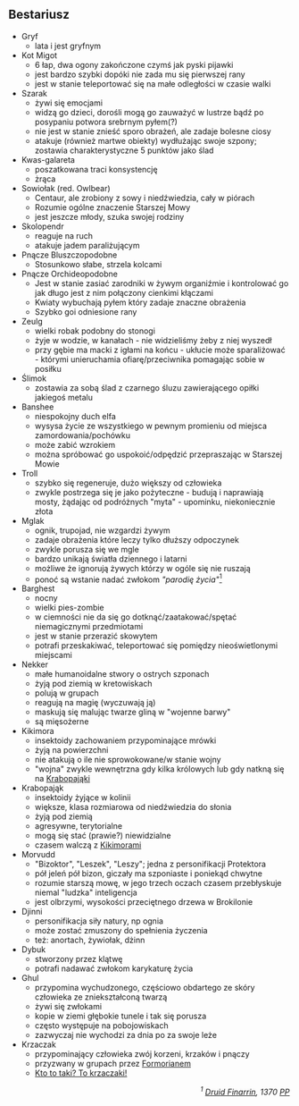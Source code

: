 ## Bestariusz
* Gryf<a id='b_gryf'></a>
    * lata i jest gryfnym
* Kot Migot<a id='b_migot'></a>
    * 6 łap, dwa ogony zakończone czymś jak pyski pijawki
    * jest bardzo szybki dopóki nie zada mu się pierwszej rany
    * jest w stanie teleportować się na małe odległości w czasie walki
* Szarak<a id='b_szarak'></a>
    * żywi się emocjami
    * widzą go dzieci, dorośli mogą go zauważyć w lustrze bądź po posypaniu potwora srebrnym pyłem(?)
    * nie jest w stanie znieść sporo obrażeń, ale zadaje bolesne ciosy
    * atakuje (również martwe obiekty) wydłużając swoje szpony; zostawia charakterystyczne 5 punktów jako ślad
* Kwas-galareta<a id='b_galareta'></a>
    * poszatkowana traci konsystencję
    * żrąca
* Sowiołak<a id='b_sowiolak'></a> (red. Owlbear)
    * Centaur, ale zrobiony z sowy i niedźwiedzia, cały w piórach
    * Rozumie ogólne znaczenie Starszej Mowy
    * jest jeszcze młody, szuka swojej rodziny
* Skolopendr<a id='b_stonoga'></a>
    * reaguje na ruch
    * atakuje jadem paraliżującym
* Pnącze Bluszczopodobne<a id='b_bluszcz'></a>
    * Stosunkowo słabe, strzela kolcami
* Pnącze Orchideopodobne<a id='b_orchidea'></a>
    * Jest w stanie zasiać zarodniki w żywym organiźmie i kontrolować go jak długo jest z nim połączony cienkimi kłączami
    * Kwiaty wybuchają pyłem który zadaje znaczne obrażenia
    * Szybko goi odniesione rany
* Zeulg<a id='b_zeulg'></a>
    * wielki robak podobny do stonogi
    * żyje w wodzie, w kanałach - nie widzieliśmy żeby z niej wyszedł
    * przy gębie ma macki z igłami na końcu - ukłucie może sparaliżować - którymi unieruchamia ofiarę/przeciwnika pomagając sobie w posiłku
* Ślimok<a id='b_slimok'></a>
    * zostawia za sobą ślad z czarnego śluzu zawierającego opiłki jakiegoś metalu
* Banshee<a id='b_banshee'></a>
    * niespokojny duch elfa
    * wysysa życie ze wszystkiego w pewnym promieniu od miejsca zamordowania/pochówku
    * może zabić wzrokiem
    * można spróbować go uspokoić/odpędzić przepraszając w Starszej Mowie
* Troll<a id='b_troll'></a>
    * szybko się regeneruje, dużo większy od człowieka
    * zwykle postrzega się je jako pożyteczne - budują i naprawiają mosty, żądając od podróżnych "myta" - upominku, niekoniecznie złota
* Mglak<a id='b_mglak'></a>
    * ognik, trupojad, nie wzgardzi żywym
    * zadaje obrażenia które leczy tylko dłuższy odpoczynek
    * zwykle porusza się we mgle
    * bardzo unikają światła dziennego i latarni
    * możliwe że ignorują żywych którzy w ogóle się nie ruszają
    * ponoć są wstanie nadać zwłokom _"parodię życia"_[<sup>1</sup>](#ad1)
* Barghest<a id='b_barghest'></a>
    * nocny
    * wielki pies-zombie
    * w ciemności nie da się go dotknąć/zaatakować/spętać niemagicznymi przedmiotami
    * jest w stanie przerazić skowytem
    * potrafi przeskakiwać, teleportować się pomiędzy nieoświetlonymi miejscami
* Nekker<a id='b_nekker'></a>
    * małe humanoidalne stwory o ostrych szponach
    * żyją pod ziemią w kretowiskach
    * polują w grupach
    * reagują na magię (wyczuwają ją)
    * maskują się malując twarze gliną w "wojenne barwy"
    * są mięsożerne
* Kikimora<a id='b_kikimora'></a>
    * insektoidy zachowaniem przypominające mrówki
    * żyją na powierzchni
    * nie atakują o ile nie sprowokowane/w stanie wojny
    * "wojna" zwykle wewnętrzna gdy kilka królowych lub gdy natkną się na [Krabopająki](#b_krabopajak)
* Krabopająk<a id='b_krabopajak'></a>
    * insektoidy żyjące w kolinii
    * większe, klasa rozmiarowa od niedźwiedzia do słonia
    * żyją pod ziemią
    * agresywne, terytorialne
    * mogą się stać (prawie?) niewidzialne
    * czasem walczą z [Kikimorami](#b_kikimora)
* Morvudd<a id='b_bizoktor'></a>
    * "Bizoktor", "Leszek", "Leszy"; jedna z personifikacji Protektora
    * pół jeleń pół bizon, giczały ma szponiaste i poniekąd chwytne
    * rozumie starszą mowę, w jego trzech oczach czasem przebłyskuje niemal "ludzka" inteligencja
    * jest olbrzymi, wysokości przeciętnego drzewa w Brokilonie
* Djinni<a id='b_djinni'></a>
    * personifikacja siły natury, np ognia
    * może zostać zmuszony do spełnienia życzenia
    * też: anortach, żywiołak, dżinn
* Dybuk<a id='b_dybuk'></a>
    * stworzony przez klątwę
    * potrafi nadawać zwłokom karykaturę życia
* Ghul<a id='b_ghul'></a>
    * przypomina wychudzonego, częściowo obdartego ze skóry człowieka ze zniekształconą twarzą
    * żywi się zwłokami
    * kopie w ziemi głębokie tunele i tak się porusza
    * często występuje na pobojowiskach
    * zazwyczaj nie wychodzi za dnia po za swoje leże
* Krzaczak<a id='b_krzaczak'></a>
    * przypominający człowieka zwój korzeni, krzaków i pnączy
    * przyzwany w grupach przez [Formorianem](#p_formorian)
    * [Kto to taki? To krzaczaki!](https://www.youtube.com/watch?v=PHnEKSFy3cU)
<div align="right"><i><a id='ad1'></a><sup>1</sup>
<a href="https://nipsufn.github.io/journal.html#p_druid_finarrin">Druid Finarrin</a>, 1370 <a href="https://translate.google.com/#view=home&op=translate&sl=en&tl=la&text=after%20landing">PP</a>
</i></div>